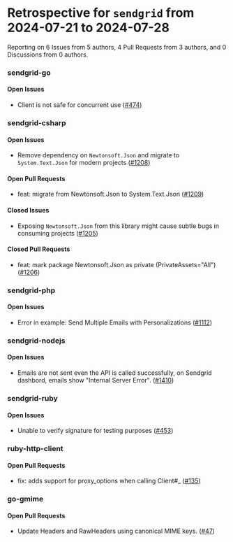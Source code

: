 # Retrospective for `sendgrid` from 2024-07-21 to 2024-07-28

Reporting on 6 Issues from 5 authors, 4 Pull Requests from 3 authors, and 0 Discussions from 0 authors.


### sendgrid-go

#### Open Issues

- Client is not safe for concurrent use ([#474](https://github.com/sendgrid/sendgrid-go/issues/474))

### sendgrid-csharp

#### Open Issues

- Remove dependency on `Newtonsoft.Json` and migrate to `System.Text.Json` for modern projects ([#1208](https://github.com/sendgrid/sendgrid-csharp/issues/1208))

#### Open Pull Requests

- feat: migrate from Newtonsoft.Json to System.Text.Json ([#1209](https://github.com/sendgrid/sendgrid-csharp/pull/1209))

#### Closed Issues

- Exposing `Newtonsoft.Json` from this library might cause subtle bugs in consuming projects ([#1205](https://github.com/sendgrid/sendgrid-csharp/issues/1205))

#### Closed Pull Requests

- feat: mark package Newtonsoft.Json as private (PrivateAssets="All") ([#1206](https://github.com/sendgrid/sendgrid-csharp/pull/1206))

### sendgrid-php

#### Open Issues

- Error in example: Send Multiple Emails with Personalizations ([#1112](https://github.com/sendgrid/sendgrid-php/issues/1112))

### sendgrid-nodejs

#### Open Issues

- Emails are not sent even the API is called successfully, on Sendgrid dashbord, emails show "Internal Server Error". ([#1410](https://github.com/sendgrid/sendgrid-nodejs/issues/1410))

### sendgrid-ruby

#### Open Issues

- Unable to verify signature for testing purposes ([#453](https://github.com/sendgrid/sendgrid-ruby/issues/453))

### ruby-http-client

#### Open Pull Requests

- fix: adds support for proxy_options when calling Client#_ ([#135](https://github.com/sendgrid/ruby-http-client/pull/135))

### go-gmime

#### Open Pull Requests

- Update Headers and RawHeaders using canonical MIME keys. ([#47](https://github.com/sendgrid/go-gmime/pull/47))